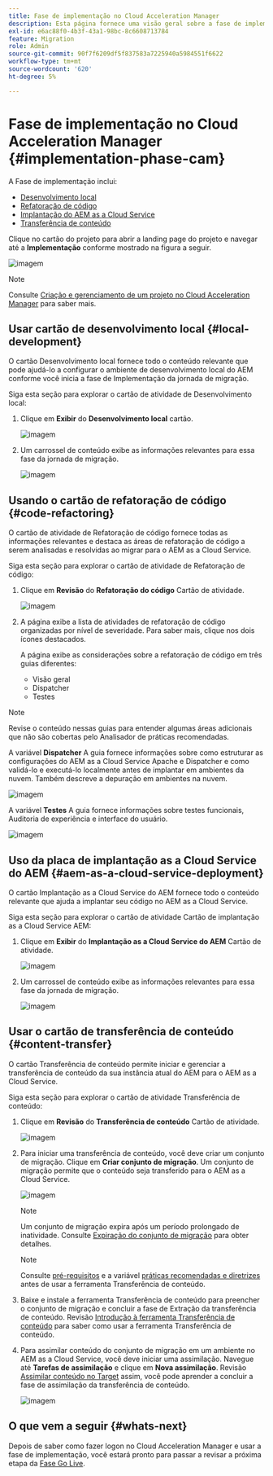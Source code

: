 ```yaml
---
title: Fase de implementação no Cloud Acceleration Manager
description: Esta página fornece uma visão geral sobre a fase de implementação no Cloud Acceleration Manager.
exl-id: e6ac88f0-4b3f-43a1-98bc-8c6608713784
feature: Migration
role: Admin
source-git-commit: 90f7f6209df5f837583a7225940a5984551f6622
workflow-type: tm+mt
source-wordcount: '620'
ht-degree: 5%

---
```


# Fase de implementação no Cloud Acceleration Manager {#implementation-phase-cam}

A Fase de implementação inclui:

* [Desenvolvimento local](#local-development)
* [Refatoração de código](#code-refactoring)
* [Implantação do AEM as a Cloud Service](#aem-as-a-cloud-service-deployment)
* [Transferência de conteúdo](#content-transfer)


Clique no cartão do projeto para abrir a landing page do projeto e navegar até a **Implementação** conforme mostrado na figura a seguir.

![imagem](/help/journey-migration/cloud-acceleration-manager/assets/implementation-1.png)

>[!NOTE]
>Consulte [Criação e gerenciamento de um projeto no Cloud Acceleration Manager](getting-started-cam.md#create-project) para saber mais.


## Usar cartão de desenvolvimento local {#local-development}

O cartão Desenvolvimento local fornece todo o conteúdo relevante que pode ajudá-lo a configurar o ambiente de desenvolvimento local do AEM conforme você inicia a fase de Implementação da jornada de migração.

Siga esta seção para explorar o cartão de atividade de Desenvolvimento local:

1. Clique em **Exibir** do **Desenvolvimento local** cartão.

   ![imagem](/help/journey-migration/cloud-acceleration-manager/assets/implementation-2.png)

1. Um carrossel de conteúdo exibe as informações relevantes para essa fase da jornada de migração.

   ![imagem](/help/journey-migration/cloud-acceleration-manager/assets/implementation-3.png)


## Usando o cartão de refatoração de código {#code-refactoring}

O cartão de atividade de Refatoração de código fornece todas as informações relevantes e destaca as áreas de refatoração de código a serem analisadas e resolvidas ao migrar para o AEM as a Cloud Service.

Siga esta seção para explorar o cartão de atividade de Refatoração de código:

1. Clique em **Revisão** do **Refatoração do código** Cartão de atividade.

   ![imagem](/help/journey-migration/cloud-acceleration-manager/assets/implementation-4.png)

1. A página exibe a lista de atividades de refatoração de código organizadas por nível de severidade. Para saber mais, clique nos dois ícones destacados.

   A página exibe as considerações sobre a refatoração de código em três guias diferentes:

   * Visão geral
   * Dispatcher
   * Testes

>[!NOTE]
>Revise o conteúdo nessas guias para entender algumas áreas adicionais que não são cobertas pelo Analisador de práticas recomendadas.

A variável **Dispatcher** A guia fornece informações sobre como estruturar as configurações do AEM as a Cloud Service Apache e Dispatcher e como validá-lo e executá-lo localmente antes de implantar em ambientes da nuvem. Também descreve a depuração em ambientes na nuvem.

![imagem](/help/journey-migration/cloud-acceleration-manager/assets/coderefactoring-2.png)

A variável **Testes** A guia fornece informações sobre testes funcionais, Auditoria de experiência e interface do usuário.

![imagem](/help/journey-migration/cloud-acceleration-manager/assets/coderefactoring-3.png)


## Uso da placa de implantação as a Cloud Service do AEM {#aem-as-a-cloud-service-deployment}

O cartão Implantação as a Cloud Service do AEM fornece todo o conteúdo relevante que ajuda a implantar seu código no AEM as a Cloud Service.

Siga esta seção para explorar o cartão de atividade Cartão de implantação as a Cloud Service AEM:

1. Clique em **Exibir** do **Implantação as a Cloud Service do AEM** Cartão de atividade.

   ![imagem](/help/journey-migration/cloud-acceleration-manager/assets/implementation-6.png)

1. Um carrossel de conteúdo exibe as informações relevantes para essa fase da jornada de migração.

   ![imagem](/help/journey-migration/cloud-acceleration-manager/assets/aem-deployment-card.png)


## Usar o cartão de transferência de conteúdo {#content-transfer}

O cartão Transferência de conteúdo permite iniciar e gerenciar a transferência de conteúdo da sua instância atual do AEM para o AEM as a Cloud Service.

Siga esta seção para explorar o cartão de atividade Transferência de conteúdo:

1. Clique em **Revisão** do **Transferência de conteúdo** Cartão de atividade.

   ![imagem](/help/journey-migration/cloud-acceleration-manager/assets/contenttransfer-1.png)

1. Para iniciar uma transferência de conteúdo, você deve criar um conjunto de migração. Clique em **Criar conjunto de migração**. Um conjunto de migração permite que o conteúdo seja transferido para o AEM as a Cloud Service.

   ![imagem](/help/journey-migration/cloud-acceleration-manager/assets/contenttransfer-2.png)

   >[!NOTE]
   >Um conjunto de migração expira após um período prolongado de inatividade. Consulte [Expiração do conjunto de migração](/help/journey-migration/content-transfer-tool/using-content-transfer-tool/overview-content-transfer-tool.md#migration-set-expiry) para obter detalhes.

   >[!NOTE]
   >Consulte [pré-requisitos](https://experienceleague.adobe.com/docs/experience-manager-cloud-service/content/migration-journey/cloud-migration/content-transfer-tool/prerequisites-content-transfer-tool.html?lang=pt-BR) e a variável [práticas recomendadas e diretrizes](https://experienceleague.adobe.com/docs/experience-manager-cloud-service/content/migration-journey/cloud-migration/content-transfer-tool/overview-content-transfer-tool.html?lang=pt-BR) antes de usar a ferramenta Transferência de conteúdo.

1. Baixe e instale a ferramenta Transferência de conteúdo para preencher o conjunto de migração e concluir a fase de Extração da transferência de conteúdo. Revisão [Introdução à ferramenta Transferência de conteúdo](https://experienceleague.adobe.com/docs/experience-manager-cloud-service/content/migration-journey/cloud-migration/content-transfer-tool/getting-started-content-transfer-tool.html?lang=pt-BR) para saber como usar a ferramenta Transferência de conteúdo.

1. Para assimilar conteúdo do conjunto de migração em um ambiente no AEM as a Cloud Service, você deve iniciar uma assimilação. Navegue até **Tarefas de assimilação** e clique em **Nova assimilação**. Revisão [Assimilar conteúdo no Target](/help/journey-migration/content-transfer-tool/using-content-transfer-tool/ingesting-content.md) assim, você pode aprender a concluir a fase de assimilação da transferência de conteúdo.

   ![imagem](/help/journey-migration/cloud-acceleration-manager/assets/contenttransfer-3.png)

<!--### Estimating Content Transfer Time {#calculating}

A Content Transfer Tool calculator has been provided to estimate how long it could take to complete the content transfer activity. You can use the content repository size slider to select the size that applies to your project. The transfer times vary for the extraction and ingestion phases. 

   ![image](/help/journey-migration/cloud-acceleration-manager/assets/contenttransfer-4.png)

   >[!NOTE]
   >These times are estimates only. Factor such as network speeds and time to scale up instances have not been accounted for in these estimates.

To estimate the size of the AEM Repository, you can run the Disk Usage report under `http://HOST:PORT/etc/reports/diskusage.html`. 

You can also estimate the size of specific repository paths by using the `path` parameter, for example, `http://HOST:PORT/etc/reports/diskusage.html?path=/content/dam`. -->

## O que vem a seguir {#whats-next}

Depois de saber como fazer logon no Cloud Acceleration Manager e usar a fase de implementação, você estará pronto para passar a revisar a próxima etapa da [Fase Go Live](https://experienceleague.adobe.com/docs/experience-manager-cloud-service/content/migration-journey/cloud-acceleration-manager/using-cam/cam-golive-phase.html).
